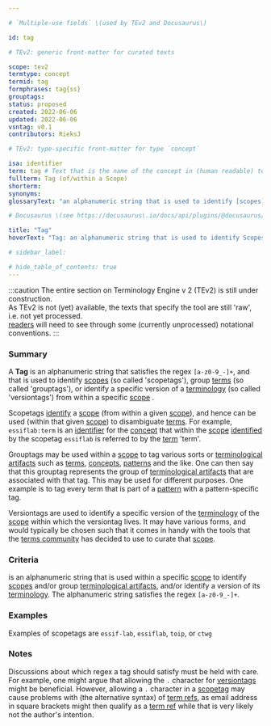 ```yaml
---

# `Multiple-use fields` \(used by TEv2 and Docusaurus\)

id: tag

# TEv2: generic front-matter for curated texts

scope: tev2
termtype: concept
termid: tag
formphrases: tag{ss}
grouptags:
status: proposed
created: 2022-06-06
updated: 2022-06-06
vsntag: v0.1
contributors: RieksJ

# TEv2: type-specific front-matter for type `concept`

isa: identifier
term: tag # Text that is the name of the concept in (human readable) texts.
fullterm: Tag (of/within a Scope)
shorterm:
synonyms:
glossaryText: "an alphanumeric string that is used to identify [scopes](@) (so called 'scopetags'), group [terms](@) (so called 'grouptags'), or identify a specific version of a [terminology](@) (so called 'versiontags') from within a specific [scope](@)."

# Docusaurus \(see https://docusaurus\.io/docs/api/plugins/@docusaurus/plugin-content-docs#markdown-front-matter\):

title: "Tag"
hoverText: "Tag: an alphanumeric string that is used to identify Scopes (so called 'scopetags'), group Terms (so called 'grouptags'), or identify a specific version of a Terminology (so called 'versiontags') from within a specific Scope."

# sidebar_label:

# hide_table_of_contents: true
---
```


:::caution
The entire section on Terminology Engine v 2 (TEv2) is still under construction.\
As TEv2 is not (yet) available, the texts that specify the tool are still 'raw', i.e. not yet
processed.\
[readers](@) will need to see through some (currently unprocessed) notational
conventions.
:::

### Summary

A **Tag** is an alphanumeric string that satisfies the regex `[a-z0-9_-]+`, and that is used to
identify [scopes](@) (so called 'scopetags'), group [terms](@) (so called 'grouptags'), or identify
a specific version of a [terminology](@) (so called 'versiontags') from within a specific [scope](@)
.

Scopetags [identify](@) a [scope](@) (from within a given [scope](@)), and hence can be used (within
that given [scope](@)) to disambiguate [terms](@). For example, `essiflab:term` is
an [identifier](@) for the [concept](@) that within the [scope](@) [identified](@) by the
scopetag `essiflab` is referred to by the [term](@) 'term'.

Grouptags may be used within a [scope](@) to tag various sorts or [terminological artifacts](@) such
as [terms](@), [concepts](@), [patterns](@) and the like. One can then say that this grouptag
represents the group of [terminological artifacts](@) that are associated with that tag. This may be
used for different purposes. One example is to tag every term that is part of a [pattern](@) with a
pattern-specific tag.

Versiontags are used to identify a specific version of the [terminology](@) of the [scope](@) within
which the versiontag lives. It may have various forms, and would typically be chosen such that it
comes in handy with the tools that the [terms community](@) has decided to use to curate
that [scope](@).

### Criteria

is an alphanumeric string that is used within a specific [scope](@) to identify [scopes](@) and/or
group [terminological artifacts](@), and/or identify a version of its [terminology](@). The
alphanumeric string satisfies the regex `[a-z0-9_-]+`.

### Examples

Examples of scopetags are `essif-lab`, `essiflab`, `toip`, or `ctwg`

### Notes

Discussions about which regex a tag should satisfy must be held with care. For example, one might
argue that allowing the `.` character for [versiontags](@) might be beneficial. However, allowing
a `.` character in a [scopetag](@) may cause problems with (the alternative syntax)
of [term refs](@), as email address in square brackets might then qualify as a [term ref](@) while
that is very likely not the author's intention.